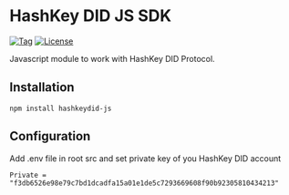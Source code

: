 # HashKey DID JS SDK
[![Tag](https://img.shields.io/badge/tags-v0.0.1-blue)](https://github.com/hashkeydid/hashkeydid-js/tags)
[![License](https://img.shields.io/badge/License-MIT-yellow)](LICENSE)

Javascript module to work with HashKey DID Protocol.

## Installation

`npm install hashkeydid-js`

## Configuration
Add .env file in root src and set private key of you HashKey DID account
```
Private = "f3db6526e98e79c7bd1dcadfa15a01e1de5c7293669608f90b92305810434213"
```


